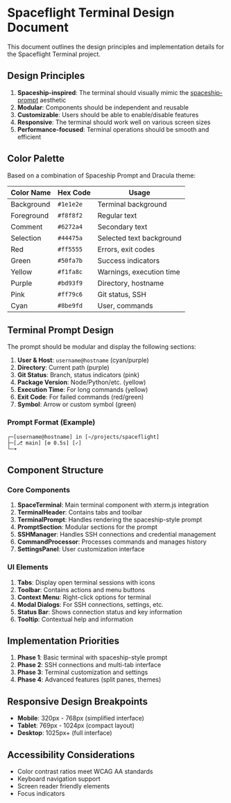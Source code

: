 # Spaceflight Terminal Design Document

This document outlines the design principles and implementation details for the Spaceflight Terminal project.

## Design Principles

1. **Spaceship-inspired**: The terminal should visually mimic the [spaceship-prompt](https://github.com/spaceship-prompt/spaceship-prompt) aesthetic
2. **Modular**: Components should be independent and reusable
3. **Customizable**: Users should be able to enable/disable features
4. **Responsive**: The terminal should work well on various screen sizes
5. **Performance-focused**: Terminal operations should be smooth and efficient

## Color Palette

Based on a combination of Spaceship Prompt and Dracula theme:

| Color Name    | Hex Code  | Usage                       |
|---------------|-----------|----------------------------|
| Background    | `#1e1e2e` | Terminal background        |
| Foreground    | `#f8f8f2` | Regular text               |
| Comment       | `#6272a4` | Secondary text             |
| Selection     | `#44475a` | Selected text background   |
| Red           | `#ff5555` | Errors, exit codes         |
| Green         | `#50fa7b` | Success indicators         |
| Yellow        | `#f1fa8c` | Warnings, execution time   |
| Purple        | `#bd93f9` | Directory, hostname        |
| Pink          | `#ff79c6` | Git status, SSH            |
| Cyan          | `#8be9fd` | User, commands             |

## Terminal Prompt Design

The prompt should be modular and display the following sections:

1. **User & Host**: `username@hostname` (cyan/purple)
2. **Directory**: Current path (purple)
3. **Git Status**: Branch, status indicators (pink)
4. **Package Version**: Node/Python/etc. (yellow)
5. **Execution Time**: For long commands (yellow)
6. **Exit Code**: For failed commands (red/green)
7. **Symbol**: Arrow or custom symbol (green)

### Prompt Format (Example)

```
┌─[username@hostname] in [~/projects/spaceflight]
├─[⎇ main] [⚙ 0.5s] [✓]
└─➜ 
```

## Component Structure

### Core Components

1. **SpaceTerminal**: Main terminal component with xterm.js integration
2. **TerminalHeader**: Contains tabs and toolbar
3. **TerminalPrompt**: Handles rendering the spaceship-style prompt
4. **PromptSection**: Modular sections for the prompt
5. **SSHManager**: Handles SSH connections and credential management
6. **CommandProcessor**: Processes commands and manages history
7. **SettingsPanel**: User customization interface

### UI Elements

1. **Tabs**: Display open terminal sessions with icons
2. **Toolbar**: Contains actions and menu buttons
3. **Context Menu**: Right-click options for terminal
4. **Modal Dialogs**: For SSH connections, settings, etc.
5. **Status Bar**: Shows connection status and key information
6. **Tooltip**: Contextual help and information

## Implementation Priorities

1. **Phase 1**: Basic terminal with spaceship-style prompt
2. **Phase 2**: SSH connections and multi-tab interface
3. **Phase 3**: Terminal customization and settings
4. **Phase 4**: Advanced features (split panes, themes)

## Responsive Design Breakpoints

- **Mobile**: 320px - 768px (simplified interface)
- **Tablet**: 769px - 1024px (compact layout)
- **Desktop**: 1025px+ (full interface)

## Accessibility Considerations

- Color contrast ratios meet WCAG AA standards
- Keyboard navigation support
- Screen reader friendly elements
- Focus indicators